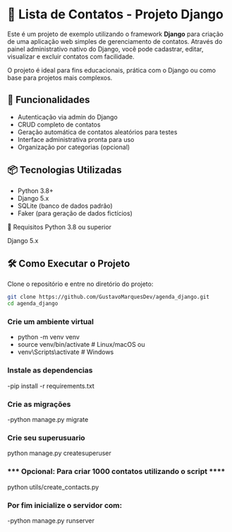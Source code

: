 # 📇 Lista de Contatos - Projeto Django

Este é um projeto de exemplo utilizando o framework **Django** para criação de uma aplicação web simples de gerenciamento de contatos. Através do painel administrativo nativo do Django, você pode cadastrar, editar, visualizar e excluir contatos com facilidade.

O projeto é ideal para fins educacionais, prática com o Django ou como base para projetos mais complexos.

## 🚀 Funcionalidades

- Autenticação via admin do Django  
- CRUD completo de contatos  
- Geração automática de contatos aleatórios para testes  
- Interface administrativa pronta para uso  
- Organização por categorias (opcional)

## 📦 Tecnologias Utilizadas

- Python 3.8+  
- Django 5.x  
- SQLite (banco de dados padrão)  
- Faker (para geração de dados fictícios)

📌 Requisitos
Python 3.8 ou superior

Django 5.x

## 🛠️ Como Executar o Projeto

Clone o repositório e entre no diretório do projeto:

```bash
git clone https://github.com/GustavoMarquesDev/agenda_django.git
cd agenda_django
```
### Crie um ambiente virtual 

- python -m venv venv
- source venv/bin/activate  # Linux/macOS ou
- venv\Scripts\activate  # Windows

### Instale as dependencias
-pip install -r requirements.txt

### Crie as migrações
-python manage.py migrate

### Crie seu superusuario
python manage.py createsuperuser

### *** Opcional: Para criar 1000 contatos utilizando o script ****
python utils/create_contacts.py

### Por fim inicialize o servidor com:
-python manage.py runserver




